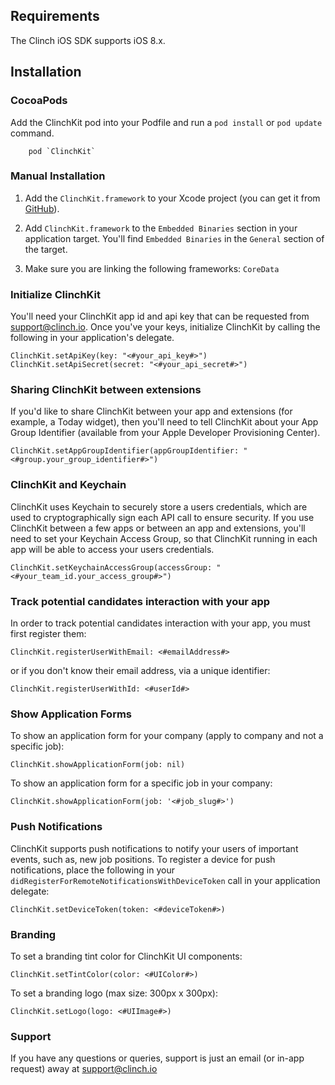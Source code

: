 ## Requirements

The Clinch iOS SDK supports iOS 8.x.

## Installation

### CocoaPods

Add the ClinchKit pod into your Podfile and run a `pod install` or `pod update` command.

		pod `ClinchKit`
		

### Manual Installation 

1. Add the `ClinchKit.framework` to your Xcode project (you can get it from [GitHub](https://github.com/ClinchIO/ClinchKit/tree/master)).

2. Add `ClinchKit.framework` to the `Embedded Binaries` section in your application target. You'll find `Embedded Binaries` in the `General` section of the target.

3. Make sure you are linking the following frameworks: `CoreData`

### Initialize ClinchKit

You'll need your ClinchKit app id and api key that can be requested from [support@clinch.io](support@clinch.io). Once you've your keys, initialize ClinchKit by calling the following in your application's delegate.

	ClinchKit.setApiKey(key: "<#your_api_key#>")
	ClinchKit.setApiSecret(secret: "<#your_api_secret#>")	

### Sharing ClinchKit between extensions

If you'd like to share ClinchKit between your app and extensions (for example, a Today widget), then you'll need to tell ClinchKit about your App Group Identifier (available from your Apple Developer Provisioning Center).

	ClinchKit.setAppGroupIdentifier(appGroupIdentifier: "<#group.your_group_identifier#>")	

### ClinchKit and Keychain

ClinchKit uses Keychain to securely store a users credentials, which are used to cryptographically sign each API call to ensure security. If you use ClinchKit between a few apps or between an app and extensions, you'll need to set your Keychain Access Group, so that ClinchKit running in each app will be able to access your users credentials.

	ClinchKit.setKeychainAccessGroup(accessGroup: "<#your_team_id.your_access_group#>")

### Track potential candidates interaction with your app

In order to track potential candidates interaction with your app, you must first register them:

	ClinchKit.registerUserWithEmail: <#emailAddress#>

or if you don't know their email address, via a unique identifier:

	ClinchKit.registerUserWithId: <#userId#>

### Show Application Forms

To show an application form for your company (apply to company and not a specific job):

	ClinchKit.showApplicationForm(job: nil)

To show an application form for a specific job in your company:

	ClinchKit.showApplicationForm(job: '<#job_slug#>')

### Push Notifications

ClinchKit supports push notifications to notify your users of important events, such as, new job positions. To register a device for push notifications, place the following in your `didRegisterForRemoteNotificationsWithDeviceToken` call in your application delegate:

	ClinchKit.setDeviceToken(token: <#deviceToken#>)

### Branding

To set a branding tint color for ClinchKit UI components:

	ClinchKit.setTintColor(color: <#UIColor#>)

To set a branding logo (max size: 300px x 300px):

	ClinchKit.setLogo(logo: <#UIImage#>)

### Support

If you have any questions or queries, support is just an email (or in-app request) away at [support@clinch.io](support@clinch.io)